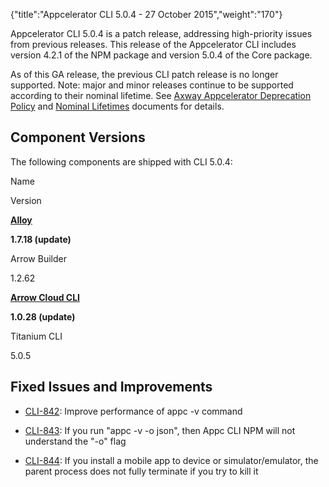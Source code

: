 {"title":"Appcelerator CLI 5.0.4 - 27 October 2015","weight":"170"} 

Appcelerator CLI 5.0.4 is a patch release, addressing high-priority issues from previous releases. This release of the Appcelerator CLI includes version 4.2.1 of the NPM package and version 5.0.4 of the Core package.

As of this GA release, the previous CLI patch release is no longer supported. Note: major and minor releases continue to be supported according to their nominal lifetime. See [Axway Appcelerator Deprecation Policy](/docs/appc/AMPLIFY_Appcelerator_Services_Overview/Axway_Appcelerator_Deprecation_Policy/) and [Nominal Lifetimes](/docs/appc/AMPLIFY_Appcelerator_Services_Overview/Axway_Appcelerator_Product_Lifecycle/#NominalLifetimes) documents for details.

## Component Versions

The following components are shipped with CLI 5.0.4:

Name

Version

**[Alloy](https://github.com/appcelerator/alloy/releases)**

**1.7.18 (update)**

Arrow Builder

1.2.62

**[Arrow Cloud CL](/docs/appc/Axway_API_Builder/AMPLIFY_Runtime_Services/AMPLIFY_Runtime_Services_Release_Notes/)[I](/docs/appc/Axway_API_Builder/AMPLIFY_Runtime_Services/AMPLIFY_Runtime_Services_Release_Notes/)**

**1.0.28 (update)**

Titanium CLI

5.0.5

## Fixed Issues and Improvements

*   [CLI-842](https://jira.appcelerator.org/browse/CLI-842): Improve performance of appc -v command
    
*   [CLI-843](https://jira.appcelerator.org/browse/CLI-843): If you run "appc -v -o json", then Appc CLI NPM will not understand the "-o" flag
    
*   [CLI-844](https://jira.appcelerator.org/browse/CLI-844): If you install a mobile app to device or simulator/emulator, the parent process does not fully terminate if you try to kill it